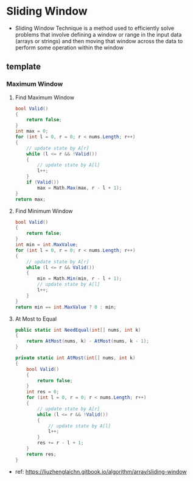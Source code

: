 # Sliding Window

- Sliding Window Technique is a method used to efficiently solve problems that involve defining a window or range in the input data (arrays or strings) and then moving that window across the data to perform some operation within the window

## template

### Maximum Window

1. Find Maximum Window

    ```csharp
    bool Valid()
    {
        return false;
    }
    int max = 0;
    for (int l = 0, r = 0; r < nums.Length; r++)
    {
        // update state by A[r]
        while (l <= r && !Valid())
        {
            // update state by A[l]
            l++;
        }
        if (Valid())
            max = Math.Max(max, r - l + 1);
    }
    return max;
    ```

1. Find Minimum Window

    ```csharp
    bool Valid()
    {
        return false;
    }
    int min = int.MaxValue;
    for (int l = 0, r = 0; r < nums.Length; r++)
    {
        // update state by A[r]
        while (l <= r && Valid())
        {
            min = Math.Min(min, r - l + 1);
            // update state by A[l]
            l++;
        }
    }
    return min == int.MaxValue ? 0 : min;
    ```

1. At Most to Equal

    ```csharp
    public static int NeedEqual(int[] nums, int k)
    {
        return AtMost(nums, k) - AtMost(nums, k - 1);
    }

    private static int AtMost(int[] nums, int k)
    {
        bool Valid()
        {
            return false;
        }
        int res = 0;
        for (int l = 0, r = 0; r < nums.Length; r++)
        {
            // update state by A[r]
            while (l <= r && !Valid())
            {
                // update state by A[l]
                l++;
            }
            res += r - l + 1;
        }
        return res;
    }
    ```

- ref: <https://liuzhenglaichn.gitbook.io/algorithm/array/sliding-window>
